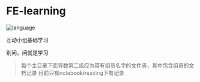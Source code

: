 # FE-learning

![language](https://img.shields.io/badge/language-javascript-orange.svg)



 互动小组基础学习
 
 别问，问就是学习

 > 每个主目录下面导数第二级应为带有组员名字的文件夹，其中包含组员的文档记录
 > 目前只有notebook/reading下有记录
